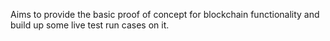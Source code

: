 Aims to provide the basic proof of concept for blockchain functionality and build up some live test run cases on it.